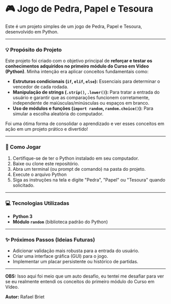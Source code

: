 # 🎮 Jogo de Pedra, Papel e Tesoura 

Este é um projeto simples de um jogo de Pedra, Papel e Tesoura, desenvolvido em Python.

---

### 💡 Propósito do Projeto

Este projeto foi criado com o objetivo principal de **reforçar e testar os conhecimentos adquiridos no primeiro módulo do Curso em Vídeo (Python)**. Minha intenção era aplicar conceitos fundamentais como:

* **Estruturas condicionais (`if`, `elif`, `else`):** Essenciais para determinar o vencedor de cada rodada.
* **Manipulação de strings (`.strip()`, `.lower()`):** Para tratar a entrada do usuário e garantir que as comparações funcionem corretamente, independente de maiúsculas/minúsculas ou espaços em branco.
* **Uso de módulos e funções (`import random`, `random.choice()`):** Para simular a escolha aleatória do computador.


Foi uma ótima forma de consolidar o aprendizado e ver esses conceitos em ação em um projeto prático e divertido!

---

### 🚀 Como Jogar

1.  Certifique-se de ter o Python instalado em seu computador.
2.  Baixe ou clone este repositório.
3.  Abra um terminal (ou prompt de comando) na pasta do projeto.
4.  Execute o arquivo Python
6.  Siga as instruções na tela e digite "Pedra", "Papel" ou "Tesoura" quando solicitado.

---

### 💻 Tecnologias Utilizadas

* **Python 3**
* **Módulo `random`** (biblioteca padrão do Python)

---

### ✨ Próximos Passos (Ideias Futuras)

* Adicionar validação mais robusta para a entrada do usuário.
* Criar uma interface gráfica (GUI) para o jogo.
* Implementar um placar persistente ou histórico de partidas.

---


**OBS:** Isso aqui foi meio que um auto desafio, eu tentei me desafiar para ver se eu realmente entendi os conceitos do primeiro módulo do Curso em Vídeo.

**Autor:** Rafael Briet
